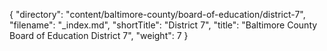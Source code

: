 {
  "directory": "content/baltimore-county/board-of-education/district-7",
  "filename": "_index.md",
  "shortTitle": "District 7",
  "title": "Baltimore County Board of Education District 7",
  "weight": 7
}
